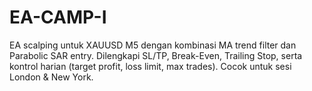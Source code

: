 # EA-CAMP-I
EA scalping untuk XAUUSD M5 dengan kombinasi MA trend filter dan Parabolic SAR entry. Dilengkapi SL/TP, Break-Even, Trailing Stop, serta kontrol harian (target profit, loss limit, max trades). Cocok untuk sesi London &amp; New York.
